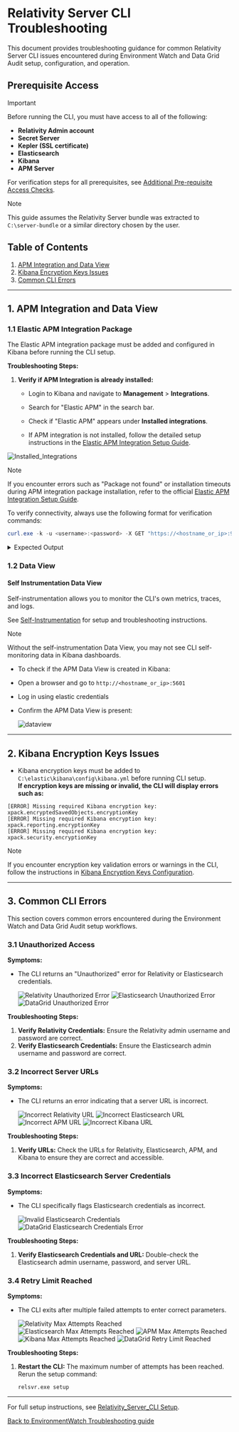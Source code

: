 # Relativity Server CLI Troubleshooting

This document provides troubleshooting guidance for common Relativity Server CLI issues encountered during Environment Watch and Data Grid Audit setup, configuration, and operation.

## Prerequisite Access

> [!IMPORTANT]
> Before running the CLI, you must have access to all of the following:
> - **Relativity Admin account**
> - **Secret Server**
> - **Kepler (SSL certificate)**
> - **Elasticsearch**
> - **Kibana**
> - **APM Server**
>
> For verification steps for all prerequisites, see [Additional Pre-requisite Access Checks](monitoring-agent-and-otel-collector.md#additional-pre-requisite-access-checks).

> [!NOTE]
> This guide assumes the Relativity Server bundle was extracted to `C:\server-bundle` or a similar directory chosen by the user.

## Table of Contents

1. [APM Integration and Data View](#1-apm-integration-and-data-view)
2. [Kibana Encryption Keys Issues](#2-kibana-encryption-keys-issues)
3. [Common CLI Errors](#3-common-cli-errors)

---


## 1. APM Integration and Data View

### 1.1 Elastic APM Integration Package

The Elastic APM integration package must be added and configured in Kibana before running the CLI setup.

**Troubleshooting Steps:**

1. **Verify if APM Integration is already installed:**
   - Login to Kibana and navigate to **Management** > **Integrations**.
   - Search for "Elastic APM" in the search bar.
   - Check if "Elastic APM" appears under **Installed integrations**.

   - If APM integration is not installed, follow the detailed setup instructions in the [Elastic APM Integration Setup Guide](../elasticsearch_setup_development.md#step-4-additional-setup-and-verification).

![Installed_Integrations](../../resources/troubleshooting-images/installed_integrations.png)

> [!NOTE]
> If you encounter errors such as "Package not found" or installation timeouts during APM integration package installation, refer to the official [Elastic APM Integration Setup Guide](../elasticsearch_setup_development.md#elastic-apm-integration-package).

To verify connectivity, always use the following format for verification commands:
```powershell
curl.exe -k -u <username>:<password> -X GET "https://<hostname_or_ip>:9200/"
```
<details>
<summary>Expected Output</summary>

```json
{
  "name" : "EMTTEST",
  "cluster_name" : "elasticsearch",
  "cluster_uuid" : "PwBZoINKQjGZ53WH4gFfBg",
  "version" : {
    "number" : "8.17.3",
    "build_flavor" : "default",
    "build_type" : "zip",
    "build_hash" : "a091390de485bd4b127884f7e565c0cad59b10d2",
    "build_date" : "2025-02-28T10:07:26.089129809Z",
    "build_snapshot" : false,
    "lucene_version" : "9.12.0",
    "minimum_wire_compatibility_version" : "7.17.0",
    "minimum_index_compatibility_version" : "7.0.0"
  },
  "tagline" : "You Know, for Search"
}
```
</details>


### 1.2 Data View

#### Self Instrumentation Data View

Self-instrumentation allows you to monitor the CLI's own metrics, traces, and logs.

See [Self-Instrumentation](apm-server.md#self-instrumentation) for setup and troubleshooting instructions.

> [!NOTE]
> Without the self-instrumentation Data View, you may not see CLI self-monitoring data in Kibana dashboards.

* To check if the APM Data View is created in Kibana:

* Open a browser and go to `http://<hostname_or_ip>:5601`
* Log in using elastic credentials
* Confirm the APM Data View is present:

   ![dataview](../../resources/troubleshooting-images/dataview.png)

---


## 2. Kibana Encryption Keys Issues

* Kibana encryption keys must be added to `C:\elastic\kibana\config\kibana.yml` before running CLI setup.  
**If encryption keys are missing or invalid, the CLI will display errors such as:**
```
[ERROR] Missing required Kibana encryption key: xpack.encryptedSavedObjects.encryptionKey
[ERROR] Missing required Kibana encryption key: xpack.reporting.encryptionKey
[ERROR] Missing required Kibana encryption key: xpack.security.encryptionKey
```
> [!NOTE]
> If you encounter encryption key validation errors or warnings in the CLI, follow the instructions in [Kibana Encryption Keys Configuration](kibana.md#5-kibana-encryption-keys-configuration).

---

## 3. Common CLI Errors

This section covers common errors encountered during the Environment Watch and Data Grid Audit setup workflows.

### 3.1 Unauthorized Access

**Symptoms:**
- The CLI returns an "Unauthorized" error for Relativity or Elasticsearch credentials.

  ![Relativity Unauthorized Error](../../resources/EWRelativityUnauthorized.png)
  ![Elasticsearch Unauthorized Error](../../resources/EWElasticUnauthorized.png)
  ![DataGrid Unauthorized Error](../../resources/Issue1-Unauthorized.png)

**Troubleshooting Steps:**
1.  **Verify Relativity Credentials:** Ensure the Relativity admin username and password are correct.
2.  **Verify Elasticsearch Credentials:** Ensure the Elasticsearch admin username and password are correct.

### 3.2 Incorrect Server URLs

**Symptoms:**
- The CLI returns an error indicating that a server URL is incorrect.

  ![Incorrect Relativity URL](../../resources/EWRelativityUrlIncorrect.png)
  ![Incorrect Elasticsearch URL](../../resources/EWElasticUrlIncorrect.png)
  ![Incorrect APM URL](../../resources/EWAPMUrlIncorrect.png)
  ![Incorrect Kibana URL](../../resources/EWKibanaUrlIncorrect.png)

**Troubleshooting Steps:**
1.  **Verify URLs:** Check the URLs for Relativity, Elasticsearch, APM, and Kibana to ensure they are correct and accessible.

### 3.3 Incorrect Elasticsearch Server Credentials

**Symptoms:**
- The CLI specifically flags Elasticsearch credentials as incorrect.

  ![Invalid Elasticsearch Credentials](../../resources/troubleshooting-images/invalidelasticcreds.png)
  ![DataGrid Elasticsearch Credentials Error](../../resources/Issue2-ElasticUrlCredentialsWrong.png)

**Troubleshooting Steps:**
1.  **Verify Elasticsearch Credentials and URL:** Double-check the Elasticsearch admin username, password, and server URL.

### 3.4 Retry Limit Reached

**Symptoms:**
- The CLI exits after multiple failed attempts to enter correct parameters.

  ![Relativity Max Attempts Reached](../../resources/EWRelativityMaxAttempts.png)
  ![Elasticsearch Max Attempts Reached](../../resources/EWElasticMaxAttempts.png)
  ![APM Max Attempts Reached](../../resources/EWAPMMaxAttempts.png)
  ![Kibana Max Attempts Reached](../../resources/EWKibanaMaxAttempts.png)
  ![DataGrid Retry Limit Reached](../../resources/Issue3-RetryLimit-Reached.png)

**Troubleshooting Steps:**
1.  **Restart the CLI:** The maximum number of attempts has been reached. Rerun the setup command:
    ```
    relsvr.exe setup
    ```

---

For full setup instructions, see [Relativity_Server_CLI Setup](../relativity_server_cli_setup.md).

[Back to EnvironmentWatch Troubleshooting guide](../environment_watch_troubleshooting.md)